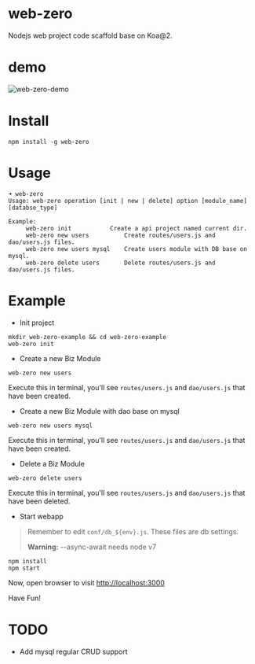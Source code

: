 # web-zero

Nodejs web project code scaffold base on Koa@2.

# demo
![web-zero-demo](http://brain.qiniudn.com/web-zero-demo.gif)

# Install

```
npm install -g web-zero
```

# Usage

```
➜ web-zero
Usage: web-zero operation [init | new | delete] option [module_name] [databse_type]

Example:
	 web-zero init 			 Create a api project named current dir.
	 web-zero new users 		 Create routes/users.js and dao/users.js files.
	 web-zero new users mysql 	 Create users module with DB base on mysql.
	 web-zero delete users 		 Delete routes/users.js and dao/users.js files.
```

# Example

- Init project

```
mkdir web-zero-example && cd web-zero-example
web-zero init
```

- Create a new Biz Module

```
web-zero new users
```

Execute this in terminal, you'll see `routes/users.js` and `dao/users.js` that have been created.

- Create a new Biz Module with dao base on mysql

```
web-zero new users mysql
```

Execute this in terminal, you'll see `routes/users.js` and `dao/users.js` that have been created.

- Delete a Biz Module

```
web-zero delete users
```

Execute this in terminal, you'll see `routes/users.js` and `dao/users.js` that have been deleted.

- Start webapp

> Remember to edit `conf/db_${env}.js`. These files are db settings.
>
> **Warning:** --async-await needs node v7

```
npm install
npm start
```
Now, open browser to visit [http://localhost:3000](http://localhost:3000)

Have Fun!

# TODO

- Add mysql regular CRUD support
